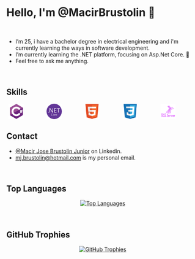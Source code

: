 <h1>Hello, I'm  @MacirBrustolin 👋</h1>
<br>
<ul>
    <li>I’m 25, i have a bachelor degree in electrical engineering and i'm currently learning the ways in software development.</li>
    <li>I’m currently learning the .NET platform, focusing on Asp.Net Core. 🌱</li>
    <li>Feel free to ask me anything.</li>
</ul>
<!---
- 📫 How to reach me: mj.brustolin@hotmail.com
--->

<br>

<h2>Skills</h2>
<div align="center">
    <img height="40" src="https://raw.githubusercontent.com/devicons/devicon/master/icons/csharp/csharp-original.svg">
    &nbsp;&nbsp;&nbsp;&nbsp;&nbsp;&nbsp;&nbsp;&nbsp;&nbsp;&nbsp;&nbsp;&nbsp;&nbsp;
  <img height="40" src="https://raw.githubusercontent.com/devicons/devicon/master/icons/dotnetcore/dotnetcore-original.svg">
    &nbsp;&nbsp;&nbsp;&nbsp;&nbsp;&nbsp;&nbsp;&nbsp;&nbsp;&nbsp;&nbsp;&nbsp;&nbsp;
  <img height="40" src="https://raw.githubusercontent.com/devicons/devicon/master/icons/html5/html5-original.svg">
    &nbsp;&nbsp;&nbsp;&nbsp;&nbsp;&nbsp;&nbsp;&nbsp;&nbsp;&nbsp;&nbsp;&nbsp;&nbsp;
  <img height="40" src="https://raw.githubusercontent.com/devicons/devicon/master/icons/css3/css3-original.svg">
    &nbsp;&nbsp;&nbsp;&nbsp;&nbsp;&nbsp;&nbsp;&nbsp;&nbsp;&nbsp;&nbsp;&nbsp;&nbsp;
  <img height="40" src="https://raw.githubusercontent.com/MacirBrustolin/MacirBrustolin/main/microsoftsqlserver-plain-wordmark.svg">
    &nbsp;&nbsp;&nbsp;&nbsp;&nbsp;&nbsp;&nbsp;&nbsp;&nbsp;&nbsp;&nbsp;&nbsp;&nbsp;
</div>

<h2>Contact</h2>
<ul>
    <li><a href="https://www.linkedin.com/in/macir-brustolin-501a13189/" target="_blank">@Macir Jose Brustolin Junior</a> on Linkedin.</li>
    <li><a href="mailto:mj.brustolin@hotmail.com" target="_blank">mj.brustolin@hotmail.com</a> is my personal email.</li>
</ul>

<br>

<h2>Top Languages</h2>
<p align="center"><a href="https://github.com/anuraghazra/github-readme-stats" target="blank"><img src="https://github-readme-stats.vercel.app/api/top-langs/?username=macirbrustolin&layout=compact&langs_count=10&theme=dark&custom_title=Top Languages" alt="Top Languages" /></a></p>

<br>

<h2>GitHub Trophies</h2>
<p align="center"><a href="https://github.com/ryo-ma/github-profile-trophy" target="blank"><img src="https://github-profile-trophy.vercel.app/?username=macirbrustolin&column=4&margin-w=15&margin-h=15&theme=dark" alt="GitHub Trophies" /></a></p>

<br>



<!---
MacirBrustolin/MacirBrustolin is a ✨ special ✨ repository because its `README.md` (this file) appears on your GitHub profile.
You can click the Preview link to take a look at your changes.
--->
